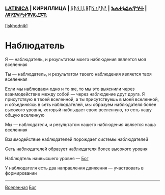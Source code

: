 ### [LATINICA](../Latn/Nablyudatelj.md) | КИРИЛЛИЦА | [ᚱᚢᚾᛁᚳᚺᛖᛊᚲᚨᚤᚨ](../Runr/ᚾᚨᛒᛚᚤᚢᛞᚨᛏᛖᛚᛃ.md) | [ⰃⰎⰀⰃⰑⰎⰉⰜⰀ](../Glag/Ⱀⰰⰱⰾⱓⰴⰰⱅⰵⰾⱐ.md) | [𐍓𐍠𐍔𐍮𐍝𐍔𐍟𐍔𐍠𐍜𐍡𐍚𐍐𐍴](../Perm/𐍝𐍐𐍑𐍛𐍳𐍓𐍐𐍢𐍔𐍛𐍰.md)
[[iskhodnik](../KNIGA/Nablyudatelj.md)]

#  Наблюдатель

Я — наблюдатель, и результатом моего наблюдения является моя вселенная

Ты — наблюдатель, и результатом твоего наблюдения является твоя вселенная

Если мы наблюдаем одно и то же, то мы это выяснили через взаимодействие между собой — через наблюдение друг друга. Я присутствую в твоей вселенной, а ты присутствуешь в моей вселенной, и объединяясь в сеть наблюдателей, мы образуем наблюдателя более высокого уровня, который наблыдает свою вселенную, то есть нашу общую вселенную

Мы — наблюдатели, и результатом нашего наблюдения является наша вселенная


Взаимодействие наблюдателей порождает системы наблюдателей

Сеть наблюдателей образует наблюдателя более высокого уровня

Наблюдтель наивысшего уровня — [Бог](Бог.md) 

У наблюдателя есть два направления движения — участвовать в формировании

___
[Вселенная](Вселенная.md)
[Бог](Бог.md)
